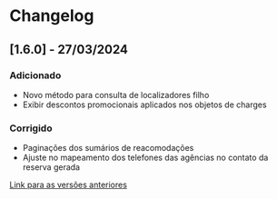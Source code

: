 # Changelog

## [1.6.0] - 27/03/2024

### Adicionado
- Novo método para consulta de localizadores filho
- Exibir descontos promocionais aplicados nos objetos de charges

### Corrigido
- Paginações dos sumários de reacomodações
- Ajuste no mapeamento dos telefones das agências no contato da reserva gerada
  
[Link para as versões anteriores](/docs/pt-br/change-log/readme.history.md)
